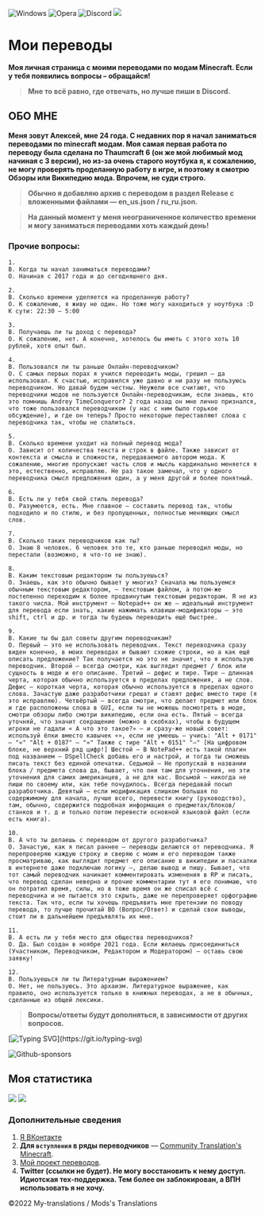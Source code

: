 ![Windows](https://img.shields.io/badge/Windows-0078D6?style=for-the-badge&logo=windows&logoColor=white) ![Opera](https://img.shields.io/badge/Opera-FF1B2D?style=for-the-badge&logo=Opera&logoColor=white) ![Discord](https://img.shields.io/badge/%3CDrHesperus2411%3E-%237289DA.svg?style=for-the-badge&logo=discord&logoColor=white) ![](https://komarev.com/ghpvc/?username=drhesperus&style=for-the-badge)

# Мои переводы
**Моя личная страница с моими переводами по модам Minecraft. Если у тебя появились вопросы – обращайся!**

> **Мне то всё равно, где отвечать, но лучше пиши в Discord.**

## ОБО МНЕ
**Меня зовут Алексей, мне 24 года. C недавних пор я начал заниматься переводами по minecraft модам. Моя самая первая работа по переводу была сделана по Thaumcraft 6 (он же мой любимый мод начиная с 3 версии), но из-за очень старого ноутбука я, к сожалению, не могу проверять проделанную работу в игре, и поэтому я смотрю Обзоры или Википедию мода. Впрочем, не суди строго.**

> **Обычно я добавляю архив с переводом в раздел Release с вложенными файлами — en_us.json / ru_ru.json.**

> **На данный момент у меня неограниченное количество времени и могу заниматься переводами хоть каждый день!**

### Прочие вопросы:

```
1.
В. Когда ты начал заниматься переводами?
О. Начиная с 2017 года и до сегодняшнего дня.

2.
В. Сколько времени уделяется на проделанную работу?
О. К сожалению, я живу не один. Но тоже могу находиться у ноутбука :D
К сути: 22:30 — 5:00

3.
В. Получаешь ли ты доход с перевода?
О. К сожалению, нет. А конечно, хотелось бы иметь с этого хоть 10 рублей, хотя опыт был.

4.
В. Пользовался ли ты раньше Онлайн-переводчиком?
О. С самых первых порах я учился переводить моды, грешил — да использовал. К счастью, исправился уже давно и ни разу не пользуюсь переводчиком. Но давай будем честны. Неужели все считают, что переводчики модов не пользуются Онлайн-переводчикам, если знаешь, кто это помнишь Andrey TimeConqueror? 2 года назад он мне лично признался, что тоже пользовался переводчиком (у нас с ним было горькое обсуждение), и где он теперь? Просто некоторые переставляют слова с переводчика так, чтобы не спалиться.

5.
В. Сколько времени уходит на полный перевод мода?
О. Зависит от количества текста и строк в файле. Также зависит от контекста и смысла и сложности, передаваемого автором мода. К сожалению, многие пропускают часть слов и мысль кардинально меняется я это, естественно, исправляю. Не раз такое замечал, что у одного переводчика смысл предложения один, а у меня другой и более понятный.

6.
В. Есть ли у тебя свой стиль перевода?
О. Разумеется, есть. Мне главное — составить перевод так, чтобы подходило и по стилю, и без пропущенных, полностью меняющих смысл слов.

7.
В. Сколько таких переводчиков как ты?
О. Знаю 8 человек. 6 человек это те, кто раньше переводил моды, но перестали (возможно, я что-то не знаю).

8.
В. Каким текстовым редактором ты пользуешься? 
О. Знаешь, как это обычно бывает у многих? Сначала мы пользуемся обычным текстовым редактором, — текстовым файлом, а потом-же постепенно переходим к более продвинутым текстовым редакторам. Я не из такого числа. Мой инструмент — Notepad++ он же — идеальный инструмент для перевода если знать, какие нажимать клавиши-модификаторы — это shift, ctrl и др. и тогда ты будешь переводить ещё быстрее.

9.
В. Какие ты бы дал советы другим переводчикам?
О. Первый — это не использовать переводчик. Текст переводчика сразу виден конечно, в моих переводах и бывают схожие строки, но а как ещё описать предложение? Так получается но это не значит, что я использую переводчик. Второй — всегда смотри, как выглядит предмет / блок или сущность в моде и его описание. Третий — дефис и тире. Тире — длинная черта, которая обычно используется в пределах предложения, а не слов. Дефис — короткая черта, которая обычно используется в пределах одного слова. Зачастую даже разработчики грешат и ставят дефис вместо тире (я это исправляю). Четвёртый — всегда смотри, что делает предмет или блок и где расположены слова в GUI, если ты не можешь посмотреть в моде, смотри обзоры либо смотри википедию, если она есть. Пятый — всегда уточняй, что значит сокращение (можно в скобках), чтобы в будущем игроки не гадали « А что это такое?» — и сразу-же новый совет: используй ёлки вместо кавычек «», если не умеешь — учись: "Alt + 0171" — "«" "Alt + 0187" — "»" Также с тире "Alt + 0151" "—" [На цифровом блоке, не верхний ряд цифр!] Шестой — В NotePad++ есть такой плагин под названием — DSpellCheck добавь его и настрой, и тогда ты сможешь писать текст без единой опечатки. Седьмой — Не пропускай в названии блока / предмета слова да, бывает, что они там для уточнения, но эти уточнения для самих американцев, а не для нас. Восьмой — никогда не пиши по своему или, как тебе почудилось. Всегда передавай посыл разработчика. Девятый — если модификация слишком большая по содержимому для начала, лучше всего, перевести книгу (руководство), там, обычно, содержится подробная информация о предметах/блоков/станков и т. д и только потом перевести основной языковой файл (если есть книга).

10. 
В. А что ты делаешь с переводом от другого разработчика?
О. Зачастую, как я писал раннее — переводы делаются от переводчика. Я перепроверяю каждую строку и сверяю с моим и его переводом также просматриваю, как выглядит предмет его описание в википедии и пасхалки в интернете даже подключаю логику —, делаю вывод и пишу. Бывает, что тот самый переводчик начинает комментировать изменения в RP и писать, что перевод сделан неверно и прочие комментарии тут я его понимаю, что он потратил время, силы, но в тоже время он же списал всё с переводчика и не пытается это скрыть, даже не перепроверяет орфографию текста. Так что, если ты хочешь предъявить мне претензии по поводу перевода, то лучше прочитай ВО (Вопрос/Ответ) и сделай свои выводы, стоит ли в дальнейшем предъявлять их мне.

11.
В. А есть ли у тебя место для общества переводчиков?
О. Да. Был создан в ноябре 2021 года. Если желаешь присоединиться (Участником, Переводчиком, Редактором и Модератором) — оставь свою заявку!

12.
В. Пользуешься ли ты Литературным выражением?
О. Нет, не пользуюсь. Это архаизм. Литературное выражение, как правило, оно используется только в книжных переводах, а не в обычных, сделанные из общей лексики.
```

> **Вопросы/ответы будут дополняться, в зависимости от других вопросов.**

[![Typing SVG](https://readme-typing-svg.herokuapp.com?color=%2336BCF7&lines=Нравятся+мои+переводы?)](https://git.io/typing-svg)

![Github-sponsors](https://img.shields.io/badge/sponsor-30363D?style=for-the-badge&logo=GitHub-Sponsors&logoColor=#EA4AAA)

## Моя статистика
![](https://github-profile-summary-cards.vercel.app/api/cards/profile-details?username=DrHesperus&theme=solarized_dark)
![](https://github-profile-summary-cards.vercel.app/api/cards/stats?username=DrHesperus&theme=solarized_dark)

### Дополнительные сведения
1. [Я ВКонтакте](https://vk.com/drhesperus)
2. **Для `вступления` в ряды переводчиков** — [Community Translation's Minecraft](https://discord.gg/6eFdZwAzKQ).
3. [Мой проект переводов](https://github.com/users/DrHesperus/projects/4/views/1).
4. **Twitter (ссылки не будет). Не могу восстановить к нему доступ. Идиотская тех-поддержка. Тем более он заблокирован, а ВПН использовать я не хочу.**

©2022 My-translations / Mods's Translations